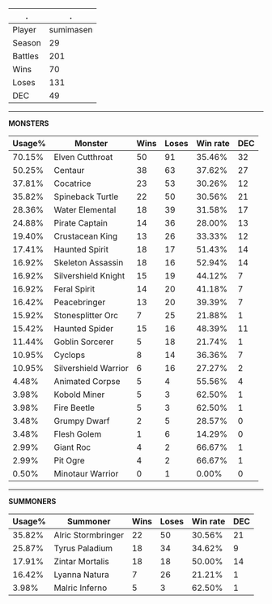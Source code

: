 .|.
|-|-
Player|sumimasen
Season|29
Battles|201
Wins|70
Loses|131
DEC|49

---
**MONSTERS**

Usage%|Monster|Wins|Loses|Win rate|DEC|
-|-|-|-|-|-|
70.15%|Elven Cutthroat|50|91|35.46%|32|
50.25%|Centaur|38|63|37.62%|27|
37.81%|Cocatrice|23|53|30.26%|12|
35.82%|Spineback Turtle|22|50|30.56%|21|
28.36%|Water Elemental|18|39|31.58%|17|
24.88%|Pirate Captain|14|36|28.00%|13|
19.40%|Crustacean King|13|26|33.33%|12|
17.41%|Haunted Spirit|18|17|51.43%|14|
16.92%|Skeleton Assassin|18|16|52.94%|14|
16.92%|Silvershield Knight|15|19|44.12%|7|
16.92%|Feral Spirit|14|20|41.18%|7|
16.42%|Peacebringer|13|20|39.39%|7|
15.92%|Stonesplitter Orc|7|25|21.88%|1|
15.42%|Haunted Spider|15|16|48.39%|11|
11.44%|Goblin Sorcerer|5|18|21.74%|1|
10.95%|Cyclops|8|14|36.36%|7|
10.95%|Silvershield Warrior|6|16|27.27%|2|
4.48%|Animated Corpse|5|4|55.56%|4|
3.98%|Kobold Miner|5|3|62.50%|1|
3.98%|Fire Beetle|5|3|62.50%|1|
3.48%|Grumpy Dwarf|2|5|28.57%|0|
3.48%|Flesh Golem|1|6|14.29%|0|
2.99%|Giant Roc|4|2|66.67%|1|
2.99%|Pit Ogre|4|2|66.67%|1|
0.50%|Minotaur Warrior|0|1|0.00%|0|

---
**SUMMONERS**

Usage%|Summoner|Wins|Loses|Win rate|DEC|
-|-|-|-|-|-|
35.82%|Alric Stormbringer|22|50|30.56%|21|
25.87%|Tyrus Paladium|18|34|34.62%|9|
17.91%|Zintar Mortalis|18|18|50.00%|14|
16.42%|Lyanna Natura|7|26|21.21%|1|
3.98%|Malric Inferno|5|3|62.50%|1|
